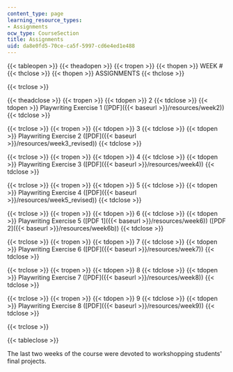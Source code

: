 ```yaml
---
content_type: page
learning_resource_types:
- Assignments
ocw_type: CourseSection
title: Assignments
uid: da8e0fd5-70ce-ca5f-5997-cd6e4ed1e488
---
```


{{< tableopen >}}
{{< theadopen >}}
{{< tropen >}}
{{< thopen >}}
WEEK #
{{< thclose >}}
{{< thopen >}}
ASSIGNMENTS
{{< thclose >}}

{{< trclose >}}

{{< theadclose >}}
{{< tropen >}}
{{< tdopen >}}
2
{{< tdclose >}}
{{< tdopen >}}
Playwriting Exercise 1 ([PDF]({{< baseurl >}}/resources/week2))
{{< tdclose >}}

{{< trclose >}}
{{< tropen >}}
{{< tdopen >}}
3
{{< tdclose >}}
{{< tdopen >}}
Playwriting Exercise 2 ([PDF]({{< baseurl >}}/resources/week3_revised))
{{< tdclose >}}

{{< trclose >}}
{{< tropen >}}
{{< tdopen >}}
4
{{< tdclose >}}
{{< tdopen >}}
Playwriting Exercise 3 ([PDF]({{< baseurl >}}/resources/week4))
{{< tdclose >}}

{{< trclose >}}
{{< tropen >}}
{{< tdopen >}}
5
{{< tdclose >}}
{{< tdopen >}}
Playwriting Exercise 4 ([PDF]({{< baseurl >}}/resources/week5_revised))
{{< tdclose >}}

{{< trclose >}}
{{< tropen >}}
{{< tdopen >}}
6
{{< tdclose >}}
{{< tdopen >}}
Playwriting Exercise 5 ([PDF 1]({{< baseurl >}}/resources/week6)) ([PDF 2]({{< baseurl >}}/resources/week6b))
{{< tdclose >}}

{{< trclose >}}
{{< tropen >}}
{{< tdopen >}}
7
{{< tdclose >}}
{{< tdopen >}}
Playwriting Exercise 6 ([PDF]({{< baseurl >}}/resources/week7))
{{< tdclose >}}

{{< trclose >}}
{{< tropen >}}
{{< tdopen >}}
8
{{< tdclose >}}
{{< tdopen >}}
Playwriting Exercise 7 ([PDF]({{< baseurl >}}/resources/week8))
{{< tdclose >}}

{{< trclose >}}
{{< tropen >}}
{{< tdopen >}}
9
{{< tdclose >}}
{{< tdopen >}}
Playwriting Exercise 8 ([PDF]({{< baseurl >}}/resources/week9))
{{< tdclose >}}

{{< trclose >}}

{{< tableclose >}}

The last two weeks of the course were devoted to workshopping students' final projects.